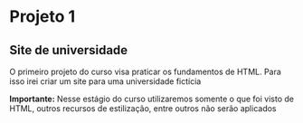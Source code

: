 # Projeto 1


## Site de universidade 


O primeiro projeto do curso visa praticar os fundamentos de HTML. Para isso irei criar um site para uma universidade fictícia 


**Importante:** Nesse estágio do curso utilizaremos somente o que foi visto de HTML, outros recursos de estilização, entre outros não serão aplicados